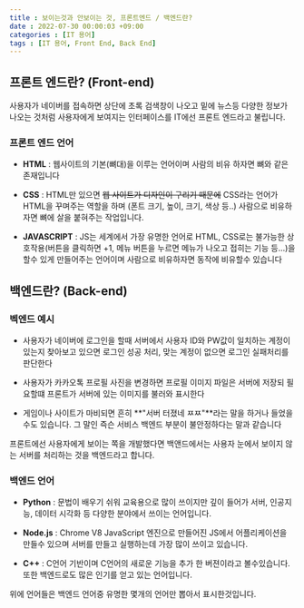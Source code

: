 ```yaml
---
title : 보이는것과 안보이는 것, 프론트엔드 / 백엔드란?
date : 2022-07-30 00:00:03 +09:00
categories : [IT 용어]
tags : [IT 용어, Front End, Back End]
---
```

## 프론트 엔드란? (Front-end)

사용자가 네이버를 접속하면 상단에 초록 검색창이 나오고 밑에 뉴스등 다양한 정보가 나오는 것처럼 사용자에게 보여지는 인터페이스를 IT에선 프론트 엔드라고 불립니다.

### 프론트 엔드 언어
 - **HTML** : 웹사이트의 기본(뼈대)을 이루는 언어이며 사람의 비유 하자면 뼈와 같은 존재입니다

 - **CSS** : HTML만 있으면 <del>웹 사이트가 디자인이 구리기 때문에</del> CSS라는 언어가 HTML을 꾸며주는 역할을 하며 (폰트 크기, 높이, 크기, 색상 등..) 사람으로 비유하자면 뼈에 살을 붙혀주는 작업입니다.

 - **JAVASCRIPT** : JS는 세계에서 가장 유명한 언어로 HTML, CSS로는 불가능한 상호작용(버튼을 클릭하면 +1, 메뉴 버튼을 누르면 메뉴가 나오고 접히는 기능 등...)을 할수 있게 만들어주는 언어이며 사람으로 비유하자면 동작에 비유할수 있습니다

## 백엔드란? (Back-end)

### 벡엔드 예시
 - 사용자가 네이버에 로그인을 할때 서버에서 사용자 ID와 PW값이 일치하는 계정이 있는지 찾아보고 있으면 로그인 성공 처리, 맞는 계정이 없으면 로그인 실패처리를 판단한다

 - 사용자가 카카오톡 프로필 사진을 변경하면 프로필 이미지 파일은 서버에 저장되 필요할떄 프론트가 서버에 있는 이미지를 불러와 표시한다

 - 게임이나 사이트가 마비되면 흔히 **"서버 터졌네 ㅉㅉ"**라는 말을 하거나 들었을수도 있습니다. 그 말인 즉슨 서비스 백엔드 부분이 불안정하다는 말과 같습니다

프론트에선 사용자에게 보이는 쪽을 개발했다면 백앤드에서는 사용자 눈에서 보이지 않는 서버를 처리하는 것을 백엔드라고 합니다.

### 백엔드 언어

- **Python** : 문법이 배우기 쉬워 교육용으로 많이 쓰이지만 깊이 들어가 서버, 인공지능, 데이터 시각화 등 다양한 분야에서 쓰이는 언어입니다.

- **Node.js** : Chrome V8 JavaScript 엔진으로 만들어진 JS에서 어플리케이션을 만들수 있으며 서버를 만들고 실행하는데 가장 많이 쓰이고 있습니다.

- **C++** : C언어 기반이며 C언어의 새로운 기능을 추가 한 버젼이라고 볼수있습니다. 또한 백엔드로도 많은 인기를 얻고 있는 언어입니다.

위에 언어들은 백엔드 언어중 유명한 몇개의 언어만 뽑아서 표시한것입니다.